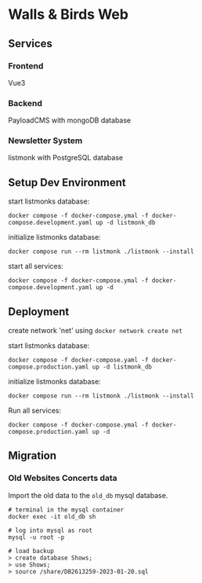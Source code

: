 # Walls & Birds Web

## Services
### Frontend

Vue3

### Backend

PayloadCMS with mongoDB database

### Newsletter System

listmonk with PostgreSQL database

## Setup Dev Environment

start listmonks database:
```
docker compose -f docker-compose.ymal -f docker-compose.development.yaml up -d listmonk_db
```

initialize listmonks database:
```
docker compose run --rm listmonk ./listmonk --install
```

start all services:
```
docker compose -f docker-compose.ymal -f docker-compose.development.yaml up -d
```

## Deployment

create network 'net' using `docker network create net`

start listmonks database:
```
docker compose -f docker-compose.yaml -f docker-compose.production.yaml up -d listmonk_db
```

initialize listmonks database:
```
docker compose run --rm listmonk ./listmonk --install
```

Run all services:
```
docker compose -f docker-compose.ymal -f docker-compose.production.yaml up -d
```

## Migration

### Old Websites Concerts data

Import the old data to the `old_db` mysql database.

```
# terminal in the mysql container
docker exec -it old_db sh

# log into mysql as root
mysql -u root -p

# load backup
> create database Shows;
> use Shows;
> source /share/DB2613259-2023-01-20.sql 
```